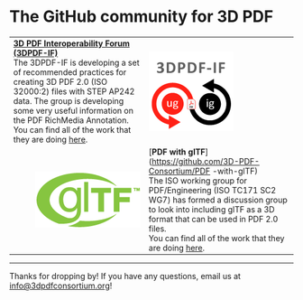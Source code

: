 # The GitHub community for 3D PDF 
|                                          |                                          |
| ---------------------------------------- | ---------------------------------------- |
| [**3D PDF Interoperability Forum (3DPDF-IF)**](https://github.com/3D-PDF-Consortium/3DPDF-IF-Epic-1)<br>The 3DPDF-IF is developing a set of recommended practices for creating 3D PDF 2.0 (ISO 32000:2) files with STEP AP242 data. The group is developing some very useful information on the PDF RichMedia Annotation.<br>You can find all of the work that they are doing [here](https://github.com/3D-PDF-Consortium/3DPDF-IF-Epic-1). | <img style="float:left" src="img/3dpdfif.png"> |
| <img style="float:right" src="img/gltf.png"> | [**PDF with glTF**](https://github.com/3D-PDF-Consortium/PDF                                          -with-glTF)<br>The ISO working group for PDF/Engineering (ISO TC171 SC2 WG7) has formed a discussion group to look into including glTF as a 3D format that can be used in PDF 2.0 files.<br>You can find all of the work that they are doing [here](https://github.com/3D-PDF-Consortium/PDF-with-glTF). |


---

Thanks for dropping by! If you have any questions, email us at info@3dpdfconsortium.org!
